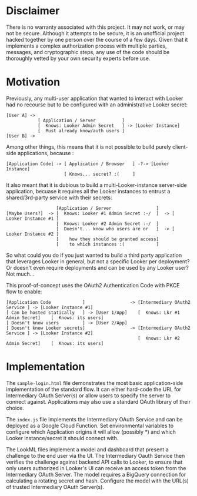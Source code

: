 
# Disclaimer

There is no warranty associated with this project. It may not work, or may not be secure. Although it attempts to be secure, it is an unofficial project hacked together by one person over the course of a few days. Given that it implements a complex authorization process with multiple parties, messages, and cryptographic steps, any use of the code should be thoroughly vetted by your own security experts before use.

# Motivation

Previously, any multi-user application that wanted to interact with Looker had no recourse but to be configured with an administrative Looker secret:

```
[User A] ->
            [ Application / Server          ]
            [  Knows: Looker Admin Secret   ] -> [Looker Instance]
            [  Must already know/auth users ]
[User B] -> 
```

Among other things, this means that it is not possible to build purely client-side applications, because :

```
[Application Code] -> [ Application / Browser   ] -?-> [Looker Instance]
                      [ Knows... secret? :(     ]
```

It also meant that it is dubious to build a multi-Looker-instance server-side application, becuase it requires all the Looker instances to entrust a shared/3rd-party service with their secrets:

```
                   [Application / Server                 ]
[Maybe Users?]  -> [  Knows: Looker #1 Admin Secret :-/  ]  -> [ Looker Instance #1 ]
                   [  Knows: Looker #2 Admin Secret :-/  ]
                   [  Doesn't... know who users are or   ]  -> [ Looker Instance #2 ]
                   [    how they should be granted access]
                   [    to which instances :(            ]
```

So what could you do if you just wanted to build a third party application that leverages Looker in general, but not a specific Looker per deployment? Or doesn't even require deployments and can be used by any Looker user? Not much...

This proof-of-concept uses the OAuth2 Authentication Code with PKCE flow to enable:

```
[Application Code            ]                 -> [Intermediary OAuth2 Service ] -> [Looker Instance #1]
[ Can be hosted statically   ] -> [User 1/App]    [  Knows: Lkr #1 Admin Secret]    [  Knows: its users]
[ Doesn't know users         ] -> [User 2/App]
[ Doesn't know Looker secrets]                 -> [Intermediary OAuth2 Service ] -> [Looker Instance #2]
                                                  [  Knows: Lkr #2 Admin Secret]    [  Knows: its users]   
```

# Implementation

The `sample-login.html` file demonstrates the most basic application-side implementation of the standard flow. It can either hard-code the URL for Intermediary OAuth Server(s) or allow users to specify the server to connect against. Applications may also use a standard OAuth library of their choice.

The `index.js` file implements the Intermediary OAuth Service and can be deployed as a Google Cloud Function. Set environmental variables to configure which Application origins it will allow (possibly *) and which Looker instance/secret it should connect with.

The LookML files implement a model and dashboard that present a challenge to the end user via the UI. The Intermediary Oauth Service then verifies the challenge against backend API calls to Looker, to ensure that only users authorized in Looker's UI can receive an access token from the Intermediary OAuth Server. The model requires a BigQuery connection for calculating a rotating secret and hash. Configure the model with the URL(s) of trusted Intermediary OAuth Server(s).